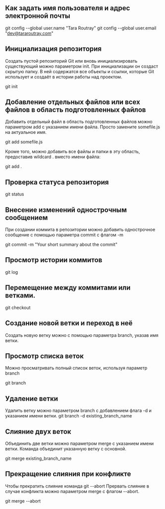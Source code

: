 ## Как задать имя пользователя и адрес электронной почты

git config --global user.name "Tara Routray"
git config --global user.email "dev@tararoutray.com"

## Инициализация репозитория

Создать пустой репозиторий Git или вновь инициализировать существующий можно параметром init. При инициализации он создаст скрытую папку. В ней содержатся все объекты и ссылки, которые Git использует и создаёт в истории работы над проектом.

git init

## Добавление отдельных файлов или всех файлов в область подготовленных файлов

Добавить отдельный файл в область подготовленных файлов можно параметром add с указанием имени файла. Просто замените somefile.js на актуальное имя.

git add somefile.js

Кроме того, можно добавить все файлы и папки в эту область, предоставив wildcard . вместо имени файла:

git add .

## Проверка статуса репозитория

git status

##  Внесение изменений однострочным сообщением

При создании коммита в репозитории можно добавить однострочное сообщение с помощью параметра commit с флагом -m

git commit -m "Your short summary about the commit"

## Просмотр истории коммитов

git log

## Перемещение между коммитами или ветками.

git checkout

## Создание новой ветки и переход в неё

Создать новую ветку можно с помощью параметра branch, указав имя ветки.

## Просмотр списка веток

Можно просматривать полный список веток, используя параметр branch

git branch

## Удаление ветки

Удалить ветку можно параметром branch с добавлением флага -d и указанием имени ветки.
git branch -d existing_branch_name

## Слияние двух веток

Объединить две ветки можно параметром merge с указанием имени ветки. Команда объединит указанную ветку с основной.

git merge existing_branch_name

## Прекращение слияния при конфликте

Чтобы прекратить слияние команда git --abort
Прервать слияние в случае конфликта можно параметром merge с флагом --abort.

git merge --abort
